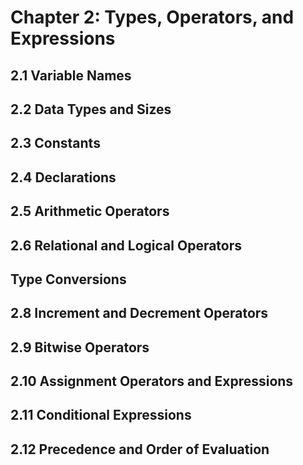 # Chapter 2: Types, Operators, and Expressions

## 2.1 Variable Names

## 2.2 Data Types and Sizes

## 2.3 Constants

## 2.4 Declarations

## 2.5 Arithmetic Operators

## 2.6 Relational and Logical Operators

## Type Conversions

## 2.8 Increment and Decrement Operators

## 2.9 Bitwise Operators

## 2.10 Assignment Operators and Expressions

## 2.11 Conditional Expressions

## 2.12 Precedence and Order of Evaluation
